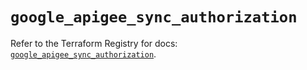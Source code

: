 # `google_apigee_sync_authorization`

Refer to the Terraform Registry for docs: [`google_apigee_sync_authorization`](https://registry.terraform.io/providers/hashicorp/google-beta/5.36.0/docs/resources/google_apigee_sync_authorization).
